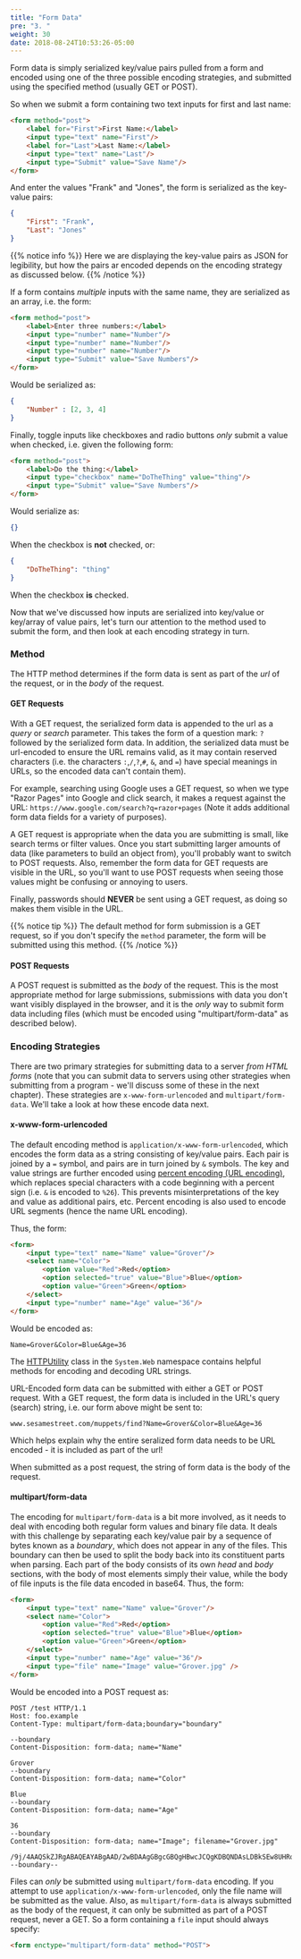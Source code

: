 ```yaml
---
title: "Form Data"
pre: "3. "
weight: 30
date: 2018-08-24T10:53:26-05:00
---
```


Form data is simply serialized key/value pairs pulled from a form and encoded using one of the three possible encoding strategies, and submitted using the specified method (usually GET or POST).  

So when we submit a form containing two text inputs for first and last name:

```html
<form method="post">
    <label for="First">First Name:</label>
    <input type="text" name="First"/>
    <label for="Last">Last Name:</label>
    <input type="text" name="Last"/>
    <input type="Submit" value="Save Name"/>
</form>
```

And enter the values "Frank" and "Jones", the form is serialized as the key-value pairs:

```json
{
    "First": "Frank",
    "Last": "Jones"
}
```

{{% notice info %}}
Here we are displaying the key-value pairs as JSON for legibility, but how the pairs ar encoded depends on the encoding strategy as discussed below.
{{% /notice %}}

If a form contains _multiple_ inputs with the same name, they are serialized as an array, i.e. the form:

```html
<form method="post">
    <label>Enter three numbers:</label>
    <input type="number" name="Number"/>
    <input type="number" name="Number"/>
    <input type="number" name="Number"/>
    <input type="Submit" value="Save Numbers"/>
</form>
```

Would be serialized as:

```json
{
    "Number" : [2, 3, 4]
}
```

Finally, toggle inputs like checkboxes and radio buttons _only_ submit a value when checked, i.e. given the following form:

```html
<form method="post">
    <label>Do the thing:</label>
    <input type="checkbox" name="DoTheThing" value="thing"/>
    <input type="Submit" value="Save Numbers"/>
</form>
```

Would serialize as:

```json
{}
```

When the checkbox is **not** checked, or:

```json
{
    "DoTheThing": "thing"
}
```

When the checkbox **is** checked.  

Now that we've discussed how inputs are serialized into key/value or key/array of value pairs, let's turn our attention to the method used to submit the form, and then look at each encoding strategy in turn.

### Method
The HTTP method determines if the form data is sent as part of the _url_ of the request, or in the _body_ of the request. 

#### GET Requests
With a GET request, the serialized form data is appended to the url as a _query_ or _search_ parameter. This takes the form of a question mark: `?` followed by the serialized form data.  In addition, the serialized data must be url-encoded to ensure the URL remains valid, as it may contain reserved characters (i.e. the characters `:`,`/`,`?`,`#`, `&`, and `=`) have special meanings in URLs, so the encoded data can't contain them). 

For example, searching using Google uses a GET request, so when we type "Razor Pages" into Google and click search, it makes a request against the URL: `https://www.google.com/search?q=razor+pages` (Note it adds additional form data fields for a variety of purposes).

A GET request is appropriate when the data you are submitting is small, like search terms or filter values.  Once you start submitting larger amounts of data (like parameters to build an object from), you'll probably want to switch to POST requests.  Also, remember the form data for GET requests are visible in the URL, so you'll want to use POST requests when seeing those values might be confusing or annoying to users.  

Finally, passwords should **NEVER** be sent using a GET request, as doing so makes them visible in the URL.

{{% notice tip %}}
The default method for form submission is a GET request, so if you don't specify the `method` parameter, the form will be submitted using this method.
{{% /notice %}}

#### POST Requests

A POST request is submitted as the _body_ of the request.  This is the most appropriate method for large submissions, submissions with data you don't want visibly displayed in the browser, and it is the _only_ way to submit form data including files (which must be encoded using "multipart/form-data" as described below).

### Encoding Strategies

There are two primary strategies for submitting data to a server _from HTML forms_ (note that you can submit data to servers using other strategies when submitting from a program - we'll discuss some of these in the next chapter).  These strategies are `x-www-form-urlencoded` and `multipart/form-data`.  We'll take a look at how these encode data next.

#### x-www-form-urlencoded

The default encoding method is `application/x-www-form-urlencoded`, which encodes the form data as a string consisting of key/value pairs.  Each pair is joined by a `=` symbol, and pairs are in turn joined by `&` symbols.  The key and value strings are further encoded using [percent encoding (URL encoding)](https://developer.mozilla.org/en-US/docs/Glossary/percent-encoding), which replaces special characters with a code beginning with a percent sign (i.e. `&` is encoded to `%26`).  This prevents misinterpretations of the key and value as additional pairs, etc.  Percent encoding is also used to encode URL segments (hence the name URL encoding).

Thus, the form:

```html
<form>
    <input type="text" name="Name" value="Grover"/>
    <select name="Color">
        <option value="Red">Red</option>
        <option selected="true" value="Blue">Blue</option>
        <option value="Green">Green</option>
    </select>
    <input type="number" name="Age" value="36"/>
</form>
```

Would be encoded as:

```
Name=Grover&Color=Blue&Age=36
```

The [HTTPUtility](https://docs.microsoft.com/en-us/dotnet/api/system.web.httputility.urlencode?view=netcore-3.1) class in the `System.Web` namespace contains helpful methods for encoding and decoding URL strings.

URL-Encoded form data can be submitted with either a GET or POST request.  With a GET request, the form data is included in the URL's query (search) string, i.e. our form above might be sent to:

```
www.sesamestreet.com/muppets/find?Name=Grover&Color=Blue&Age=36
```

Which helps explain why the entire seralized form data needs to be URL encoded - it is included as part of the url!

When submitted as a post request, the string of form data is the body of the request.


#### multipart/form-data 

The encoding for `multipart/form-data` is a bit more involved, as it needs to deal with encoding both regular form values and binary file data.  It deals with this challenge by separating each key/value pair by a sequence of bytes known as a _boundary_, which does not appear in any of the files.  This boundary can then be used to split the body back into its constituent parts when parsing.  Each part of the body consists of its own _head_ and _body_ sections, with the body of most elements simply their value, while the body of file inputs is the file data encoded in base64.  Thus, the form:

```html
<form>
    <input type="text" name="Name" value="Grover"/>
    <select name="Color">
        <option value="Red">Red</option>
        <option selected="true" value="Blue">Blue</option>
        <option value="Green">Green</option>
    </select>
    <input type="number" name="Age" value="36"/>
    <input type="file" name="Image" value="Grover.jpg" />
</form>
```

Would be encoded into a POST request as:

```
POST /test HTTP/1.1 
Host: foo.example
Content-Type: multipart/form-data;boundary="boundary" 

--boundary 
Content-Disposition: form-data; name="Name" 

Grover
--boundary 
Content-Disposition: form-data; name="Color" 

Blue
--boundary 
Content-Disposition: form-data; name="Age" 

36
--boundary 
Content-Disposition: form-data; name="Image"; filename="Grover.jpg" 

/9j/4AAQSkZJRgABAQEAYABgAAD/2wBDAAgGBgcGBQgHBwcJCQgKDBQNDAsLDBkSEw8UHRofHh0aHBwgJC4nICIsIxwcKDcpLDAxNDQ0Hyc5PTgyPC4zNDL/2wBDAQkJCQwLDBgNDRgyIRwhMjIyMjIyMjIyMjIyMjIyMjIyMjIyMjIyMjIyMjIyMjIyMjI...
--boundary--
```

Files can _only_ be submitted using `multipart/form-data` encoding.  If you attempt to use `application/x-www-form-urlencoded`, only the file name will be submitted as the value.  Also, as `multipart/form-data` is always submitted as the body of the request, it can only be submitted as part of a POST request, never a GET.  So a form containing a `file` input should always specify:

```html
<form enctype="multipart/form-data" method="POST">
```
